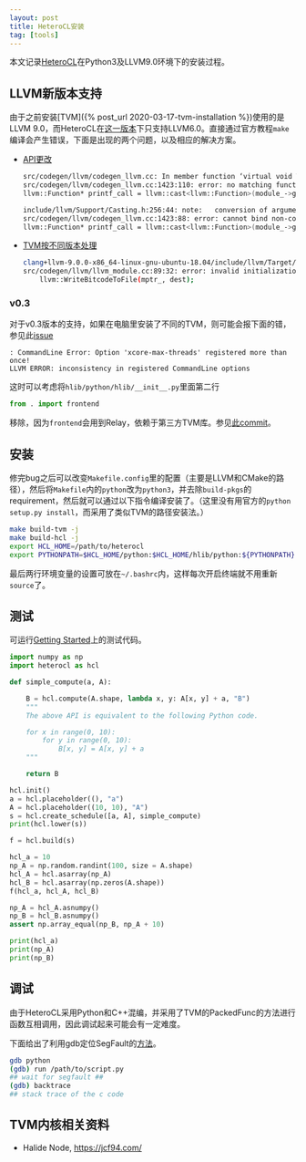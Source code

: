 ```yaml
---
layout: post
title: HeteroCL安装
tag: [tools]
---
```


本文记录[HeteroCL](https://github.com/cornell-zhang/heterocl)在Python3及LLVM9.0环境下的安装过程。

<!--more-->

## LLVM新版本支持
由于之前安装[TVM]({% post_url 2020-03-17-tvm-installation %})使用的是LLVM 9.0，而HeteroCL在[这一版本](https://github.com/cornell-zhang/heterocl/tree/473d5f32be5a2b7161d73e7c31c2022e2d5b2c4b)下只支持LLVM6.0。直接通过官方教程`make`编译会产生错误，下面是出现的两个问题，以及相应的解决方案。
* [API更改](https://bugs.freedesktop.org/show_bug.cgi?id=109540)
    ```bash
    src/codegen/llvm/codegen_llvm.cc: In member function ‘virtual void TVM::codegen::CodeGenLLVM::VisitStmt_(const Halide::Internal::Print*)’:
    src/codegen/llvm/codegen_llvm.cc:1423:110: error: no matching function for call to ‘cast<llvm::Function>(llvm::FunctionCallee)’
    llvm::Function* printf_call = llvm::cast<llvm::Function>(module_->getOrInsertFunction("printf", call_ftype));

    include/llvm/Support/Casting.h:256:44: note:   conversion of argument 1 would be ill-formed:
    src/codegen/llvm/codegen_llvm.cc:1423:88: error: cannot bind non-const lvalue reference of type ‘llvm::FunctionCallee& ’ to an rvalue of type ‘llvm::FunctionCallee’
    llvm::Function* printf_call = llvm::cast<llvm::Function>(module_->getOrInsertFunction("printf", call_ftype));
    ```
* [TVM按不同版本处理](https://github.com/apache/incubator-tvm/blob/841725cc5858a196297bbd316a589afb2f87ab18/src/target/llvm/llvm_module.cc#L84)
    ```bash
    clang+llvm-9.0.0-x86_64-linux-gnu-ubuntu-18.04/include/llvm/Target/TargetMachine.h:289:16: note:   candidate expects 6 arguments, 3 provided
    src/codegen/llvm/llvm_module.cc:89:32: error: invalid initialization of reference of type ‘const llvm::Module&’ from expression of type ‘llvm::Module*’
        llvm::WriteBitcodeToFile(mptr_, dest);
    ```

### v0.3
对于v0.3版本的支持，如果在电脑里安装了不同的TVM，则可能会报下面的错，参见此[issue](https://discuss.tvm.ai/t/llvm-error-option-registered-more-than-once-while-loading-libtvm-so/269)
```
: CommandLine Error: Option 'xcore-max-threads' registered more than once!
LLVM ERROR: inconsistency in registered CommandLine options
```

这时可以考虑将`hlib/python/hlib/__init__.py`里面第二行
```python
from . import frontend
```
移除，因为`frontend`会用到Relay，依赖于第三方TVM库。参见[此commit](https://github.com/chhzh123/heterocl/commit/83497b597da3af1d2e12952c576f7970f605443a)。

## 安装
修完bug之后可以改变`Makefile.config`里的配置（主要是LLVM和CMake的路径），然后将`Makefile`内的`python`改为`python3`，并去除`build-pkgs`的requirement，然后就可以通过以下指令编译安装了。（这里没有用官方的`python setup.py install`，而采用了类似TVM的路径安装法。）
```bash
make build-tvm -j
make build-hcl -j
export HCL_HOME=/path/to/heterocl
export PYTHONPATH=$HCL_HOME/python:$HCL_HOME/hlib/python:${PYTHONPATH}
```

最后两行环境变量的设置可放在`~/.bashrc`内，这样每次开启终端就不用重新`source`了。

## 测试
可运行[Getting Started](http://heterocl.csl.cornell.edu/doc/tutorials/tutorial_01_get_started.html#sphx-glr-tutorials-tutorial-01-get-started-py)上的测试代码。
```python
import numpy as np
import heterocl as hcl

def simple_compute(a, A):

    B = hcl.compute(A.shape, lambda x, y: A[x, y] + a, "B")
    """
    The above API is equivalent to the following Python code.

    for x in range(0, 10):
        for y in range(0, 10):
            B[x, y] = A[x, y] + a
    """

    return B

hcl.init()
a = hcl.placeholder((), "a")
A = hcl.placeholder((10, 10), "A")
s = hcl.create_schedule([a, A], simple_compute)
print(hcl.lower(s))

f = hcl.build(s)

hcl_a = 10
np_A = np.random.randint(100, size = A.shape)
hcl_A = hcl.asarray(np_A)
hcl_B = hcl.asarray(np.zeros(A.shape))
f(hcl_a, hcl_A, hcl_B)

np_A = hcl_A.asnumpy()
np_B = hcl_B.asnumpy()
assert np.array_equal(np_B, np_A + 10)

print(hcl_a)
print(np_A)
print(np_B)
```

## 调试
由于HeteroCL采用Python和C++混编，并采用了TVM的PackedFunc的方法进行函数互相调用，因此调试起来可能会有一定难度。

下面给出了利用gdb定位SegFault的[方法](https://stackoverflow.com/questions/2663841/python-tracing-a-segmentation-fault/2664232)。
```bash
gdb python
(gdb) run /path/to/script.py
## wait for segfault ##
(gdb) backtrace
## stack trace of the c code
```

## TVM内核相关资料
* Halide Node, <https://jcf94.com/>